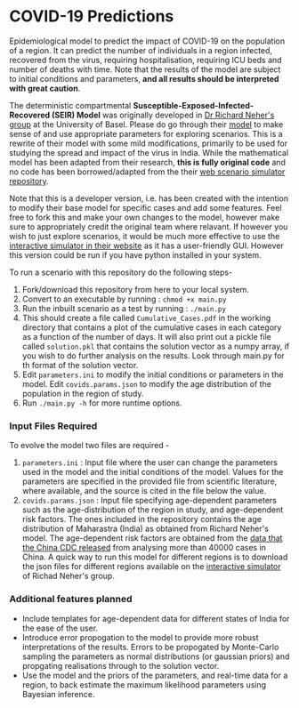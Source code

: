 # COVID-19 Predictions
Epidemiological model to predict the impact of COVID-19 on the population of a region. It can predict the number of individuals in a region infected, recovered from the virus, requiring hospitalisation, requiring ICU beds and number of deaths with time. Note that the results of the model are subject to initial conditions and parameters, **and all results should be interpreted with great caution**.

The deterministic compartmental **Susceptible-Exposed-Infected-Recovered (SEIR) Model** was originally developed in [Dr Richard Neher's group](https://neherlab.org/pages/team.html) at the University of Basel. Please do go through their [model](https://covid19-scenarios.org/about) to make sense of and use appropriate parameters for exploring scenarios. This is a rewrite of their model with some mild modifications, primarily to be used for studying the spread and impact of the virus in India.
While the mathematical model has been adapted from their research, **this is fully original code** and no code has been borrowed/adapted from the their [web scenario simulator repository](https://github.com/neherlab/covid19_scenarios).

Note that this is a developer version, i.e. has been created with the intention to modify their base model for specific cases and add some features. Feel free to fork this and make your own changes to the model, however make sure to appropriately credit the original team where relavant.
If however you wish to just explore scenarios, it would be much more effective to use the [interactive simulator in their website](https://covid19-scenarios.org) as it has a user-friendly GUI. However this version could be run if you have python installed in your system.  

To run a scenario with this repository do the following steps-
1. Fork/download this repository from here to your local system.  
2. Convert to an executable by running : `chmod +x main.py`
3. Run the inbuilt scenario as a test by running : `./main.py`
4. This should create a file called `Cumulative_Cases.pdf` in the working directory that contains a plot of the cumulative cases in each category as a function of the number of days. It will also print out a pickle file called `solution.pkl` that contains the solution vector as a numpy array, if you wish to do further analysis on the results. Look through main.py for th format of the solution vector. 
4. Edit `parameters.ini` to modify the initial conditions or parameters in the model. Edit `covids.params.json` to modify the age distribution of the population in the region of study. 
5. Run `./main.py -h` for more runtime options. 

### Input Files Required
To evolve the model two files are required -
1. `parameters.ini` : Input file where the user can change the parameters used in the model and the initial conditions of the model. Values for the parameters are specified in the provided file from scientific literature, where available, and the source is cited in the file below the value. 
2. `covids.params.json` : Input file specifying age-dependent parameters such as the age-distribution of the region in study, and age-dependent risk factors. The ones included in the repository contains the age distribution of Maharastra (India) as obtained from Richard Neher's model. The age-dependent risk factors are obtained from the [data that the China CDC released](http://weekly.chinacdc.cn/en/article/id/e53946e2-c6c4-41e9-9a9b-fea8db1a8f51) from analysing more than 40000 cases in China. A quick way to run this model for different regions is to download the json files for different regions available on the [interactive simulator](https://covid19-scenarios.org) of Richad Neher's group. 

### Additional features planned 
- Include templates for age-dependent data for different states of India for the ease of the user. 
- Introduce error propogation to the model to provide more robust interpretations of the results. Errors to be propogated by Monte-Carlo sampling the parameters as normal distributions (or gaussian priors) and propgating realisations through to the solution vector. 
- Use the model and the priors of the parameters, and real-time data for a region, to back estimate the maximum likelihood parameters using Bayesian inference. 
